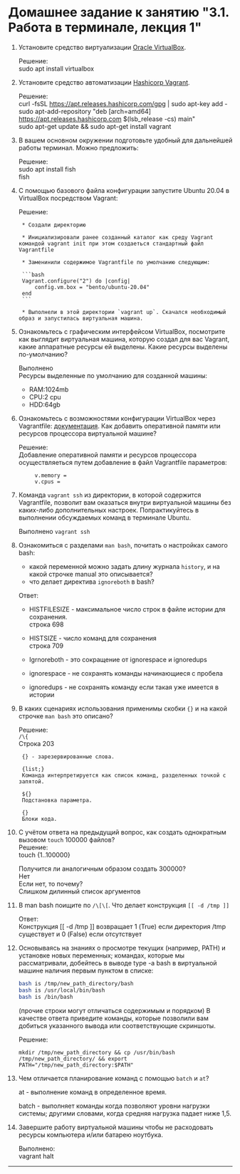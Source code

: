 # Домашнее задание к занятию "3.1. Работа в терминале, лекция 1"

1. Установите средство виртуализации [Oracle VirtualBox](https://www.virtualbox.org/).
   
   Решение:  
sudo apt install virtualbox

1. Установите средство автоматизации [Hashicorp Vagrant](https://www.vagrantup.com/).
   
    Решение:  
   curl -fsSL https://apt.releases.hashicorp.com/gpg | sudo apt-key add -  
sudo apt-add-repository "deb [arch=amd64] https://apt.releases.hashicorp.com $(lsb_release -cs) main"  
sudo apt-get update && sudo apt-get install vagrant

1. В вашем основном окружении подготовьте удобный для дальнейшей работы терминал. Можно предложить:
    
    Решение:  
    sudo apt install fish  
    fish

1. С помощью базового файла конфигурации запустите Ubuntu 20.04 в VirtualBox посредством Vagrant:

    Решение:

        * Создали директорию

        * Инициализировали ранее созданный каталог как среду Vagrant командой vagrant init при этом создаеться стандартный файл Vagrantfile  

        * Заменинили содержимое Vagrantfile по умолчанию следующим:

		```bash
		Vagrant.configure("2") do |config|
			config.vm.box = "bento/ubuntu-20.04"
		end
		```

      	* Выполнели в этой директории `vagrant up`. Скачался необходимый образ и запустилась виртуальная машина.


1. Ознакомьтесь с графическим интерфейсом VirtualBox, посмотрите как выглядит виртуальная машина, которую создал для вас Vagrant, какие аппаратные ресурсы ей выделены. Какие ресурсы выделены по-умолчанию?

    Выполнено  
        Ресурсы выделенные по умолчанию для созданной машины:  
      *  RAM:1024mb  
      *  CPU:2 cpu  
      *  HDD:64gb
  
1. Ознакомьтесь с возможностями конфигурации VirtualBox через Vagrantfile: [документация](https://www.vagrantup.com/docs/providers/virtualbox/configuration.html). Как добавить оперативной памяти или ресурсов процессора виртуальной машине?

    Решение:  
        Добавление оперативной памяти и ресурсов процессора осуществляеться путем добавление в файл Vagrantfile параметров:  

            v.memory = 
            v.cpus = 


1. Команда `vagrant ssh` из директории, в которой содержится Vagrantfile, позволит вам оказаться внутри виртуальной машины без каких-либо дополнительных настроек. Попрактикуйтесь в выполнении обсуждаемых команд в терминале Ubuntu.

    Выполнено `vagrant ssh`

1. Ознакомиться с разделами `man bash`, почитать о настройках самого bash:
    * какой переменной можно задать длину журнала `history`, и на какой строчке manual это описывается?
    * что делает директива `ignoreboth` в bash?

    Ответ:  
      
    * HISTFILESIZE - максимальное число строк в файле истории для сохранения.  
     строка 698
    * HISTSIZE - число команд для сохранения  
     строка 709

    * Igrnoreboth - это сокращение от ignorespace и ignoredups
    * ignorespace - не сохранять команды начинающиеся с пробела
    * ignoredups - не сохранять команду если такая уже имеется в истории

1. В каких сценариях использования применимы скобки `{}` и на какой строчке `man bash` это описано?

    Решение:  
    ```/\{```  
    Строка 203

        {} - зарезервированные слова.

        {list;}  
        Команда интерпретируется как список команд, разделенных точкой с запятой.

        ${}  
        Подстановка параметра.

        {}  
        Блоки кода.



1. С учётом ответа на предыдущий вопрос, как создать однократным вызовом `touch` 100000 файлов?  
   Решение:  
     touch {1..100000}  
   
   Получится ли аналогичным образом создать 300000?  
    Нет  
    Если нет, то почему?  
    Слишком дилинный список аргументов


1. В man bash поищите по `/\[\[`. Что делает конструкция `[[ -d /tmp ]]`

    Ответ:  
    Конструкция [[ -d /tmp ]] возвращает 1 (True) если директория /tmp существует и 0 (False) если отсутствует

1.  Основываясь на знаниях о просмотре текущих (например, PATH) и установке новых переменных; командах, которые мы рассматривали, добейтесь в выводе type -a bash в виртуальной машине наличия первым пунктом в списке:

	```bash
	bash is /tmp/new_path_directory/bash
	bash is /usr/local/bin/bash
	bash is /bin/bash
	```

	(прочие строки могут отличаться содержимым и порядком)
    В качестве ответа приведите команды, которые позволили вам добиться указанного вывода или соответствующие скриншоты.

    Решение:
    ```
    mkdir /tmp/new_path_directory && cp /usr/bin/bash /tmp/new_path_directory/ && export PATH="/tmp/new_path_directory:$PATH"
    ```
    

1. Чем отличается планирование команд с помощью `batch` и `at`?

    at - выполнение команд в определенное время.

    batch - выполняет команды когда позволяют уровни нагрузки системы; другими словами, когда средняя нагрузка падает ниже 1,5.


1. Завершите работу виртуальной машины чтобы не расходовать ресурсы компьютера и/или батарею ноутбука.

    Выполнено:  
    vagrant halt
 
 ---